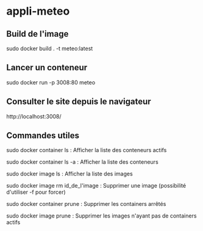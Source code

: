 # appli-meteo

## Build de l'image

sudo docker build . -t meteo:latest

## Lancer un conteneur

sudo docker run -p 3008:80 meteo

## Consulter le site depuis le navigateur

http://localhost:3008/

## Commandes utiles

sudo docker container ls : Afficher la liste des conteneurs actifs

sudo docker container ls -a : Afficher la liste des conteneurs

sudo docker image ls : Afficher la liste des images

sudo docker image rm id_de_l'image : Supprimer une image (possibilité d'utiliser -f pour forcer)

sudo docker container prune : Supprimer les containers arrêtés

sudo docker image prune : Supprimer les images n'ayant pas de containers actifs
